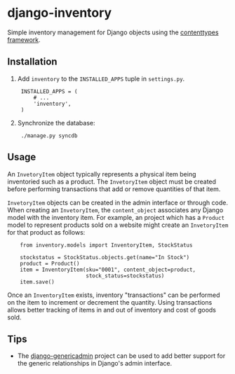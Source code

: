 django-inventory
================

Simple inventory management for Django objects using the [contenttypes 
framework][2].


Installation
------------

1. Add `inventory` to the `INSTALLED_APPS` tuple in `settings.py`.

        INSTALLED_APPS = (
            # ...
            'inventory',
        )

2. Synchronize the database:

        ./manage.py syncdb


Usage
-----

An `InvetoryItem` object typically represents a physical item being inventoried
such as a product. The `InvetoryItem` object must be created before performing
transactions that add or remove quantities of that item.

`InvetoryItem` objects can be created in the admin interface or through code. 
When creating an `InvetoryItem`, the `content_object` associates any Django 
model with the inventory item. For example, an project which has a `Product` 
model to represent products sold on a website might create an `InvetoryItem` for
that product as follows:

        from inventory.models import InventoryItem, StockStatus
        
        stockstatus = StockStatus.objects.get(name="In Stock")
        product = Product() 
        item = InventoryItem(sku="0001", content_object=product, 
                             stock_status=stockstatus)
        item.save()


Once an `InventoryItem` exists, inventory "transactions" can be performed on the
item to increment or decrement the quantity. Using transactions allows better
tracking of items in and out of inventory and cost of goods sold.


Tips
----

* The [django-genericadmin][1] project can be used to add better support for the
  generic relationships in Django's admin interface. 

[1]: http://code.google.com/p/django-genericadmin/
[2]: https://docs.djangoproject.com/en/dev/ref/contrib/contenttypes/

